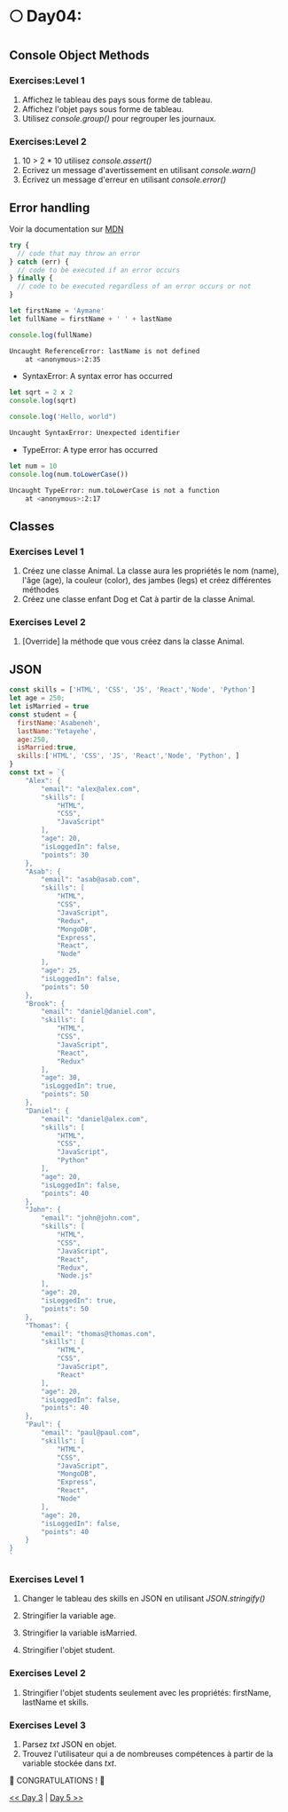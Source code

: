 # 🌕 Day04:

## Console Object Methods

### Exercises:Level 1

1. Affichez le tableau des pays sous forme de tableau.
2. Affichez l'objet pays sous forme de tableau.
3. Utilisez _console.group()_ pour regrouper les journaux.

### Exercises:Level 2

1. 10 > 2 \* 10 utilisez _console.assert()_
2. Ecrivez un message d'avertissement en utilisant _console.warn()_
3. Écrivez un message d'erreur en utilisant _console.error()_

## Error handling

Voir la documentation sur [MDN](https://developer.mozilla.org/fr/docs/Web/JavaScript/Reference/Instructions/try...catch)

```js
try {
  // code that may throw an error
} catch (err) {
  // code to be executed if an error occurs
} finally {
  // code to be executed regardless of an error occurs or not
}
```

```js
let firstName = 'Aymane'
let fullName = firstName + ' ' + lastName

console.log(fullName)
```

```sh
Uncaught ReferenceError: lastName is not defined
    at <anonymous>:2:35
```

- SyntaxError: A syntax error has occurred

```js
let sqrt = 2 x 2
console.log(sqrt)

console.log('Hello, world")
```

```sh
Uncaught SyntaxError: Unexpected identifier
```

- TypeError: A type error has occurred

```js
let num = 10
console.log(num.toLowerCase())
```

```sh
Uncaught TypeError: num.toLowerCase is not a function
    at <anonymous>:2:17
```

## Classes

### Exercises Level 1

1. Créez une classe Animal. La classe aura les propriétés le nom (name), l'âge (age), la couleur (color), des jambes (legs) et créez différentes méthodes
2. Créez une classe enfant Dog et Cat à partir de la classe Animal. 

### Exercises Level 2

1. [Override] la méthode que vous créez dans la classe Animal.

## JSON

```js
const skills = ['HTML', 'CSS', 'JS', 'React','Node', 'Python']
let age = 250;
let isMarried = true
const student = {
  firstName:'Asabeneh',
  lastName:'Yetayehe',
  age:250,
  isMarried:true,
  skills:['HTML', 'CSS', 'JS', 'React','Node', 'Python', ]
}
const txt = `{
    "Alex": {
        "email": "alex@alex.com",
        "skills": [
            "HTML",
            "CSS",
            "JavaScript"
        ],
        "age": 20,
        "isLoggedIn": false,
        "points": 30
    },
    "Asab": {
        "email": "asab@asab.com",
        "skills": [
            "HTML",
            "CSS",
            "JavaScript",
            "Redux",
            "MongoDB",
            "Express",
            "React",
            "Node"
        ],
        "age": 25,
        "isLoggedIn": false,
        "points": 50
    },
    "Brook": {
        "email": "daniel@daniel.com",
        "skills": [
            "HTML",
            "CSS",
            "JavaScript",
            "React",
            "Redux"
        ],
        "age": 30,
        "isLoggedIn": true,
        "points": 50
    },
    "Daniel": {
        "email": "daniel@alex.com",
        "skills": [
            "HTML",
            "CSS",
            "JavaScript",
            "Python"
        ],
        "age": 20,
        "isLoggedIn": false,
        "points": 40
    },
    "John": {
        "email": "john@john.com",
        "skills": [
            "HTML",
            "CSS",
            "JavaScript",
            "React",
            "Redux",
            "Node.js"
        ],
        "age": 20,
        "isLoggedIn": true,
        "points": 50
    },
    "Thomas": {
        "email": "thomas@thomas.com",
        "skills": [
            "HTML",
            "CSS",
            "JavaScript",
            "React"
        ],
        "age": 20,
        "isLoggedIn": false,
        "points": 40
    },
    "Paul": {
        "email": "paul@paul.com",
        "skills": [
            "HTML",
            "CSS",
            "JavaScript",
            "MongoDB",
            "Express",
            "React",
            "Node"
        ],
        "age": 20,
        "isLoggedIn": false,
        "points": 40
    }
}
`
```

### Exercises Level 1

1. Changer le tableau des skills en JSON en utilisant _JSON.stringify()_

1. Stringifier la variable age.

1. Stringifier la variable isMarried.
   
1. Stringifier l'objet student.

### Exercises Level 2

1. Stringifier l'objet students seulement avec les propriétés: firstName, lastName et skills.

### Exercises Level 3

1. Parsez *txt* JSON en objet.
2. Trouvez l'utilisateur qui a de nombreuses compétences à partir de la variable stockée dans *txt*.

🎉 CONGRATULATIONS ! 🎉

[<< Day 3](../day_03/day_03.md) | [Day 5 >>](../day_05/day_05.md)